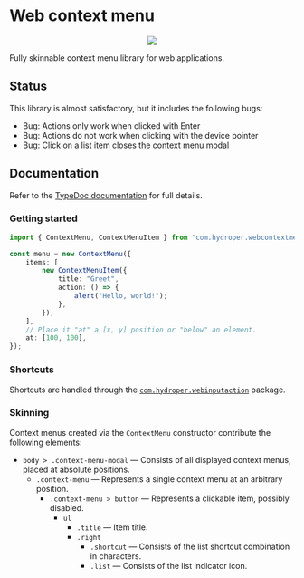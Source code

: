 # Web context menu

<p align="center">
  <a href="https://tsdocs.dev/docs/com.hydroper.webcontextmenu/latest/index.html">
    <img src="https://img.shields.io/badge/TypeDoc%20Documentation-gray">
  </a>
</p>

Fully skinnable context menu library for web applications.

## Status

This library is almost satisfactory, but it includes the following bugs:

* Bug: Actions only work when clicked with Enter
* Bug: Actions do not work when clicking with the device pointer
* Bug: Click on a list item closes the context menu modal

## Documentation

Refer to the [TypeDoc documentation](https://tsdocs.dev/docs/com.hydroper.webcontextmenu/latest/index.html) for full details.

### Getting started

```ts
import { ContextMenu, ContextMenuItem } from "com.hydroper.webcontextmenu";

const menu = new ContextMenu({
    items: [
        new ContextMenuItem({
            title: "Greet",
            action: () => {
                alert("Hello, world!");
            },
        }),
    ],
    // Place it "at" a [x, y] position or "below" an element.
    at: [100, 100],
});
```

### Shortcuts

Shortcuts are handled through the [`com.hydroper.webinputaction`](https://npmjs.com/package/com.hydroper.webinputaction) package.

### Skinning

Context menus created via the `ContextMenu` constructor contribute the following elements:

* `body > .context-menu-modal` — Consists of all displayed context menus, placed at absolute positions.
  * `.context-menu` — Represents a single context menu at an arbitrary position.
    * `.context-menu > button` — Represents a clickable item, possibly disabled.
      * `ul`
        * `.title` — Item title.
        * `.right`
          * `.shortcut` — Consists of the list shortcut combination in characters.
          * `.list` — Consists of the list indicator icon.